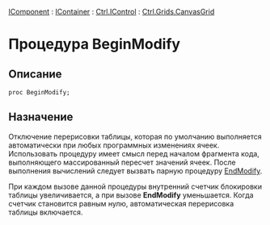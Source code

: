 ﻿---
Link: Com.Ctrl.Grids.CanvasGrid.@BeginModify
---

[IComponent](topic:Com.Custom.ComClasses.IComponent.Default) :
[IContainer](topic:Com.Custom.ComClasses.IContainer.Default) :
[Ctrl.IControl](topic:Com.Custom.ComClasses.Ctrl.IControl.Default) :
[Ctrl.Grids.CanvasGrid](Default)

# Процедура BeginModify

## Описание

    proc BeginModify;

## Назначение

Отключение перерисовки таблицы, которая по умолчанию выполняется автоматически
при любых программных изменениях ячеек. Использовать процедуру имеет смысл перед началом
фрагмента кода, выполняющего массированный пересчет значений ячеек.
После выполнения вычислений следует вызвать парную процедуру [EndModify](EndModify).

При каждом вызове данной процедуры внутренний счетчик блокировки таблицы увеличивается,
а при вызове **EndModify** уменьшается. Когда счетчик становится равным нулю,
автоматическая перерисовка таблицы включается.